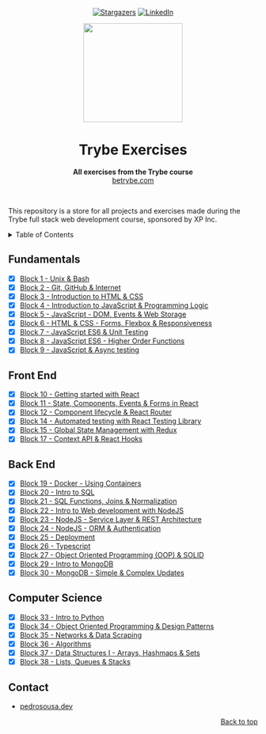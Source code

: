 <!-- markdownlint-disable-next-line first-line-h1 -->
<div align="center" id="top">

  [![Stargazers][stars-shield]][stars-url]
  [![LinkedIn][linkedin-shield]][linkedin-url]

</div>

<div align="center">
  <img src="https://user-images.githubusercontent.com/83181309/168681166-3d650c7f-e88f-4f4a-812b-07eecff59298.png" width="200" height="200">

  <h1>Trybe Exercises</h1>

  <p>
    <strong>All exercises from the Trybe course</strong><br>
    <a href="https://www.betrybe.com/">betrybe.com</a>
  </p>

  <br>
</div>

This repository is a store for all projects and exercises made during the Trybe full stack web development course, sponsored by XP Inc.
<br>

<details>
  <summary>Table of Contents</summary>
  <ol>
    <li><a href="#fundamentals">Fundamentals</a></li>
    <li><a href="#front-end">Front End</a></li>
    <li><a href="#back-end">Back End</a></li>
    <li><a href="#computer-science">Computer Science</a></li>
    <li><a href="#contact">Contact</a></li>
  </ol>
</details>

## Fundamentals

- [x] [Block 1 - Unix & Bash](https://github.com/PedroSSM2000/trybe-exercises/tree/main/Fundamentals/Block%201%20-%20Unix%20%26%20Bash)
- [x] [Block 2 - Git, GitHub & Internet](https://github.com/PedroSSM2000/trybe-exercises/tree/main/Fundamentals/Block%202%20-%20Git,%20GitHub%20%26%20Internet)
- [x] [Block 3 - Introduction to HTML & CSS](https://github.com/PedroSSM2000/trybe-exercises/tree/main/Fundamentals/Block%203%20-%20Introduction%20to%20HTML%20%26%20CSS)
- [x] [Block 4 - Introduction to JavaScript & Programming Logic](https://github.com/PedroSSM2000/trybe-exercises/tree/main/Fundamentals/Block%204%20-%20Introduction%20to%20JavaScript%20%26%20Programming%20Logic)
- [x] [Block 5 - JavaScript - DOM, Events & Web Storage](https://github.com/PedroSSM2000/trybe-exercises/tree/main/Fundamentals/Block%205%20-%20JavaScript%20-%20DOM,%20Events%20%26%20Web%20Storage)
- [x] [Block 6 - HTML & CSS - Forms, Flexbox & Responsiveness](https://github.com/PedroSSM2000/trybe-exercises/tree/main/Fundamentals/Block%206%20-%20HTML%20%26%20CSS%20-%20Forms,%20Flexbox%20%26%20Responsiveness)
- [x] [Block 7 - JavaScript ES6 & Unit Testing](https://github.com/PedroSSM2000/trybe-exercises/tree/main/Fundamentals/Block%207%20-%20JavaScript%20ES6%20%26%20Unit%20Testing)
- [x] [Block 8 - JavaScript ES6 - Higher Order Functions](https://github.com/PedroSSM2000/trybe-exercises/tree/main/Fundamentals/Bloco%208%20-%20JavaScript%20ES6%20-%20Higher%20Order%20Functions)
- [x] [Block 9 - JavaScript & Async testing](https://github.com/PedroSSM2000/trybe-exercises/tree/main/Fundamentals/Bloco%209%20-%20JavaScript%20%26%20Async%20testing)

## Front End

- [x] [Block 10 - Getting started with React](https://github.com/PedroSSM2000/trybe-exercises/tree/main/Front%20End/Block%2010%20-%20Getting%20started%20with%20React)
- [x] [Block 11 - State, Components, Events & Forms in React](https://github.com/PedroSSM2000/trybe-exercises/tree/main/Front%20End/Block%2011%20-%20State,%20Components,%20Events%20%26%20Forms%20in%20React)
- [x] [Block 12 - Component lifecycle & React Router](https://github.com/PedroSSM2000/trybe-exercises/tree/main/Front%20End/Block%2012%20-%20Component%20lifecycle%20%26%20React%20Router)
- [x] [Block 14 - Automated testing with React Testing Library](https://github.com/PedroSSM2000/trybe-exercises/tree/main/Front%20End/Block%2014%20-%20Automated%20testing%20with%20React%20Testing%20Library)
- [x] [Block 15 - Global State Management with Redux](https://github.com/PedroSSM2000/trybe-exercises/tree/main/Front%20End/Block%2015%20-%20Global%20State%20Management%20with%20Redux)
- [x] [Block 17 - Context API & React Hooks](https://github.com/PedroSSM2000/trybe-exercises/tree/main/Front%20End/Block%2017%20-%20Context%20API%20%26%20React%20Hooks)

## Back End

- [x] [Block 19 - Docker - Using Containers](https://github.com/PedroSSM2000/trybe-exercises/tree/main/Back%20End/Block%2019%20-%20Docker%20-%20Using%20Containers)
- [x] [Block 20 - Intro to SQL](https://github.com/PedroSSM2000/trybe-exercises/tree/main/Back%20End/Block%2020%20-%20Intro%20to%20SQL)
- [x] [Block 21 - SQL Functions, Joins & Normalization](https://github.com/PedroSSM2000/trybe-exercises/tree/main/Back%20End/Block%2021%20-%20SQL%20Functions,%20Joins%20%26%20Normalization)
- [x] [Block 22 - Intro to Web development with NodeJS](https://github.com/PedroSSM2000/trybe-exercises/tree/main/Back%20End/Block%2022%20-%20Intro%20to%20Web%20development%20with%20NodeJS)
- [x] [Block 23 - NodeJS - Service Layer & REST Architecture](https://github.com/PedroSSM2000/trybe-exercises/tree/main/Back%20End/Block%2023%20-%20NodeJS%20-%20Service%20Layer%20%26%20REST%20Architecture)
- [x] [Block 24 - NodeJS - ORM & Authentication](https://github.com/PedroSSM2000/trybe-exercises/tree/main/Back%20End/Block%2024%20-%20NodeJS%20-%20ORM%20%26%20Authentication)
- [x] [Block 25 - Deployment](https://github.com/PedroSSM2000/trybe-exercises/tree/main/Back%20End/Block%2025%20-%20Deployment)
- [x] [Block 26 - Typescript](https://github.com/PedroSSM2000/trybe-exercises/tree/main/Back%20End/Block%2026%20-%20Typescript)
- [x] [Block 27 - Object Oriented Programming (OOP) & SOLID](https://github.com/PedroSSM2000/trybe-exercises/tree/main/Back%20End/Block%2027%20-%20Object%20Oriented%20Programming%20(OOP)%20%26%20SOLID)
- [x] [Block 29 - Intro to MongoDB](https://github.com/PedroSSM2000/trybe-exercises/tree/main/Back%20End/Block%2029%20-%20Intro%20to%20MongoDB)
- [x] [Block 30 - MongoDB - Simple & Complex Updates](https://github.com/PedroSSM2000/trybe-exercises/tree/main/Back%20End/Block%2030%20-%20MongoDB%20-%20Simple%20%26%20Complex%20Updates)

## Computer Science

- [x] [Block 33 - Intro to Python](https://github.com/PedroSSM2000/trybe-exercises/tree/main/Computer%20Science/Block%2033%20-%20Intro%20to%20Python)
- [x] [Block 34 - Object Oriented Programming & Design Patterns](https://github.com/PedroSSM2000/trybe-exercises/tree/main/Computer%20Science/Block%2034%20-%20Object%20Oriented%20Programming%20%26%20Design%20Patterns)
- [x] [Block 35 - Networks & Data Scraping](https://github.com/PedroSSM2000/trybe-exercises/tree/main/Computer%20Science/Block%2035%20-%20Networks%20%26%20Data%20Scraping)
- [x] [Block 36 - Algorithms](https://github.com/PedroSSM2000/trybe-exercises/tree/main/Computer%20Science/Block%2036%20-%20Algorithms)
- [x] [Block 37 - Data Structures I - Arrays, Hashmaps & Sets](https://github.com/PedroSSM2000/trybe-exercises/tree/main/Computer%20Science/Block%2037%20-%20Data%20Structures%20I%20-%20Arrays,%20Hashmaps%20%26%20Sets)
- [x] [Block 38 - Lists, Queues & Stacks](https://github.com/PedroSSM2000/trybe-exercises/tree/main/Computer%20Science/Block%2038%20-%20Data%20Structures%20II%20-%20Lists%2C%20Queues%20%26%20Stacks)

## Contact

- [pedrosousa.dev](https://pedrosousa.dev)

<p align="right"><a href="#top">Back to top</a></p>

[stars-shield]: https://img.shields.io/github/stars/PedroSSM2000/trybe-exercises?style=for-the-badge
[stars-url]: https://github.com/PedroSSM2000/trybe-exercises/stargazers
[linkedin-shield]: https://img.shields.io/badge/-LinkedIn-black?style=for-the-badge&logo=linkedin&colorB=555
[linkedin-url]: https://linkedin.com/in/pedrossdemelo/

